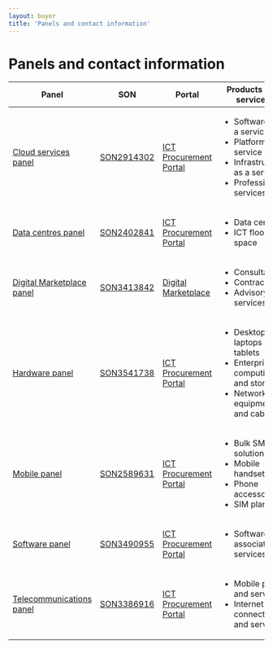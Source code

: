 ```yaml
---
layout: buyer
title: 'Panels and contact information'
---
```


# Panels and contact information

<div class="overflow-x-auto">
    <table class="au-table au-table--striped margin-md-top-2">
        <thead class="au-table__head">
            <tr class="au-table__row">
                <th scope="col" class="au-table__header">Panel</th>
                <th scope="col" class="au-table__header">SON</th>
                <th scope="col" class="au-table__header">Portal</th>
                <th scope="col" class="au-table__header">Products and services</th>
                <th scope="col" class="au-table__header">Contact</th>
            </tr>
        </thead>
        <tbody class="au-table__body">
            <tr class="au-table__row">
                <td class="au-table__cell"><a href="/buyer/products-and-services/cloud">Cloud services panel</a></td>
                <td class="au-table__cell"><a href="https://www.tenders.gov.au/Son/Show/745895ff-e769-50c9-d860-7cecece179b4" target="_blank" rel="external noreferrer">SON2914302</a></td>
                <td class="au-table__cell"><a href="https://ictprocurement.service-now.com/" target="_blank" rel="external noreferrer">ICT Procurement Portal</a></td>
                <td class="au-table__cell">
                    <ul>
                        <li>Software as a service</li>
                        <li>Platform as a service</li>
                        <li>Infrastructure as a service</li>
                        <li>Professional services</li>
                    </ul>
                </td>
                <td class="au-table__cell">
                    02 6120 8705<br/>
                    <a href="mailto:ictprocurement@dta.gov.au">ictprocurement@dta.gov.au</a>
                </td>
            </tr>
            <tr class="au-table__row">
                <td class="au-table__cell"><a href="/buyer/products-and-services/data-centres">Data centres panel</a></td>
                <td class="au-table__cell"><a href="https://www.tenders.gov.au/Son/Show/fe5fa4fb-f204-8d9e-0cf8-73240c00b6fc" target="_blank" rel="external noreferrer">SON2402841</a></td>
                <td class="au-table__cell"><a href="https://ictprocurement.service-now.com/" target="_blank" rel="external noreferrer">ICT Procurement Portal</a></td>
                <td class="au-table__cell">
                    <ul>
                        <li>Data centres</li>
                        <li>ICT floor space</li>
                    </ul>
                </td>
                <td class="au-table__cell">
                    02 6120 8705<br />
                    <a href="mailto:datacentres@dta.gov.au">datacentres@dta.gov.au</a>
                </td>
            </tr>
            <tr class="au-table__row">
                <td class="au-table__cell"><a href="/buyer/products-and-services/digital-marketplace">Digital Marketplace panel</a></td>
                <td class="au-table__cell"><a href="https://www.tenders.gov.au/Son/Show/4E10C3C3-99F9-34E1-61CD-E299C229AAEF" target="_blank" rel="external noreferrer">SON3413842</a></td>
                <td class="au-table__cell"><a href="https://marketplace.service.gov.au">Digital Marketplace</a></td>
                <td class="au-table__cell">
                    <ul>
                        <li>Consultants</li>
                        <li>Contractors</li>
                        <li>Advisory services</li>
                    </ul>
                </td>
                <td class="au-table__cell">
                    0447 024 113<br />
                    <a href="mailto:marketplace@digital.gov.au">marketplace@digital.gov.au</a>
                </td>
            </tr>
            <tr class="au-table__row">
                <td class="au-table__cell"><a href="/buyer/products-and-services/hardware">Hardware panel</a></td>
                <td class="au-table__cell"><a href="https://www.tenders.gov.au/Son/Show/61f30dd8-c7e2-ec94-2a86-c3adf5775795" target="_blank" rel="external noreferrer">SON3541738</a></td>
                <td class="au-table__cell"><a href="https://ictprocurement.service-now.com/" target="_blank" rel="external noreferrer">ICT Procurement Portal</a></td>
                <td class="au-table__cell">
                    <ul>
                        <li>Desktops, laptops and tablets</li>
                        <li>Enterprise computing and storage</li>
                        <li>Network equipment and cabling</li>
                    </ul>
                </td>
                <td class="au-table__cell">
                    02 6120 8705<br />
                    <a href="mailto:ictprocurement@dta.gov.au">ictprocurement@dta.gov.au</a>
                </td>
            </tr>
            <tr class="au-table__row">
                <td class="au-table__cell"><a href="/buyer/products-and-services/mobile">Mobile panel</a></td>
                <td class="au-table__cell"><a href="https://www.tenders.gov.au/Son/Show/ae876f92-bb7a-6ba8-d65a-f4024fabaf23" target="_blank" rel="external noreferrer">SON2589631</a></td>
                <td class="au-table__cell"><a href="https://ictprocurement.service-now.com/" target="_blank" rel="external noreferrer">ICT Procurement Portal</a></td>
                <td class="au-table__cell">
                    <ul>
                        <li>Bulk SMS solutions</li>
                        <li>Mobile handsets</li>
                        <li>Phone accessories</li>
                        <li>SIM plans</li>
                    </ul>
                </td>
                <td class="au-table__cell">
                    02 6120 8705<br />
                    <a href="mailto:ictprocurement@dta.gov.au">ictprocurement@dta.gov.au</a>
                </td>
            </tr>
            <tr class="au-table__row">
                <td class="au-table__cell"><a href="/buyer/products-and-services/software">Software panel</a></td>
                <td class="au-table__cell"><a href="https://www.tenders.gov.au/Son/Show/90c61f3b-be27-3313-bcd6-93db777921c7" target="_blank" rel="external noreferrer">SON3490955</a></td>
                <td class="au-table__cell"><a href="https://ictprocurement.service-now.com/" target="_blank" rel="external noreferrer">ICT Procurement Portal</a></td>
                <td class="au-table__cell">
                    <ul>
                        <li>Software and associated services</li>
                    </ul>
                </td>
                <td class="au-table__cell">
                    02 6120 8705<br />
                    <a href="mailto:ictprocurement@dta.gov.au">ictprocurement@dta.gov.au</a>
                </td>
            </tr>
            <tr class="au-table__row">
                <td class="au-table__cell"><a href="/buyer/products-and-services/telecommunications">Telecommunications panel</a></td>
                <td class="au-table__cell"><a href="https://www.tenders.gov.au/Son/Show/fc7270c0-f972-aca0-8f96-b23046b347cf" target="_blank" rel="external noreferrer">SON3386916</a></td>
                <td class="au-table__cell"><a href="https://ictprocurement.service-now.com/" target="_blank" rel="external noreferrer">ICT Procurement Portal</a></td>
                <td class="au-table__cell">
                    <ul>
                        <li>Mobile plans and services</li>
                        <li>Internet connections and services</li>
                    </ul>
                </td>
                <td class="au-table__cell">
                    02 6120 8705<br />
                    <a href="mailto:ictprocurement@dta.gov.au">ictprocurement@dta.gov.au</a>
                </td>
            </tr>
        </tbody>
    </table>
</div>
